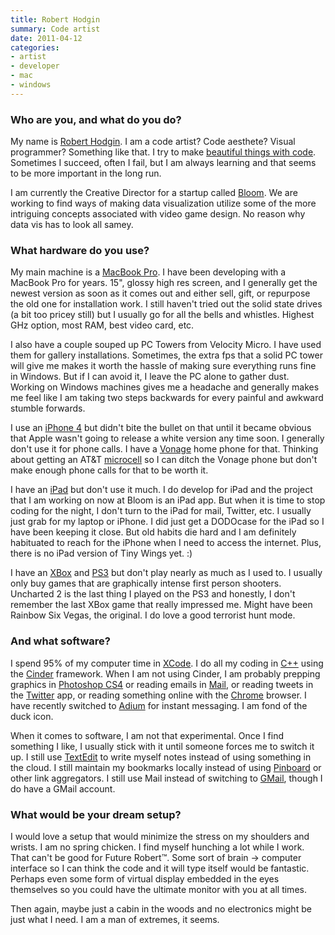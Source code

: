 ```yaml
---
title: Robert Hodgin
summary: Code artist
date: 2011-04-12
categories:
- artist
- developer
- mac
- windows
---
```


### Who are you, and what do you do?

My name is [Robert Hodgin](http://roberthodgin.com/ "Robert's website."). I am a code artist? Code aesthete? Visual programmer? Something like that. I try to make [beautiful things with code](http://vimeo.com/flight404/videos "Robert's videos on Vimeo."). Sometimes I succeed, often I fail, but I am always learning and that seems to be more important in the long run.

I am currently the Creative Director for a startup called [Bloom](http://bloom.io/ "A visualisation company."). We are working to find ways of making data visualization utilize some of the more intriguing concepts associated with video game design. No reason why data vis has to look all samey.

### What hardware do you use?

My main machine is a [MacBook Pro][macbook-pro]. I have been developing with a MacBook Pro for years. 15", glossy high res screen, and I generally get the newest version as soon as it comes out and either sell, gift, or repurpose the old one for installation work. I still haven't tried out the solid state drives (a bit too pricey still) but I usually go for all the bells and whistles. Highest GHz option, most RAM, best video card, etc.

I also have a couple souped up PC Towers from Velocity Micro. I have used them for gallery installations. Sometimes, the extra fps that a solid PC tower will give me makes it worth the hassle of making sure everything runs fine in Windows. But if I can avoid it, I leave the PC alone to gather dust. Working on Windows machines gives me a headache and generally makes me feel like I am taking two steps backwards for every painful and awkward stumble forwards.

I use an [iPhone 4][iphone-4] but didn't bite the bullet on that until it became obvious that Apple wasn't going to release a white version any time soon. I generally don't use it for phone calls. I have a [Vonage][] home phone for that. Thinking about getting an AT&T [microcell][3g-microcell] so I can ditch the Vonage phone but don't make enough phone calls for that to be worth it.

I have an [iPad][] but don't use it much. I do develop for iPad and the project that I am working on now at Bloom is an iPad app. But when it is time to stop coding for the night, I don't turn to the iPad for mail, Twitter, etc. I usually just grab for my laptop or iPhone. I did just get a DODOcase for the iPad so I have been keeping it close. But old habits die hard and I am definitely habituated to reach for the iPhone when I need to access the internet. Plus, there is no iPad version of Tiny Wings yet. :)

I have an [XBox][xbox-360] and [PS3][] but don't play nearly as much as I used to. I usually only buy games that are graphically intense first person shooters. Uncharted 2 is the last thing I played on the PS3 and honestly, I don't remember the last XBox game that really impressed me. Might have been Rainbow Six Vegas, the original. I do love a good terrorist hunt mode.

### And what software?

I spend 95% of my computer time in [XCode][]. I do all my coding in [C++][c-plusplus] using the [Cinder][] framework. When I am not using Cinder, I am probably prepping graphics in [Photoshop CS4][photoshop] or reading emails in [Mail][], or reading tweets in the [Twitter][twitter-mac] app, or reading something online with the [Chrome][] browser. I have recently switched to [Adium][] for instant messaging. I am fond of the duck icon. 

When it comes to software, I am not that experimental. Once I find something I like, I usually stick with it until someone forces me to switch it up. I still use [TextEdit][] to write myself notes instead of using something in the cloud. I still maintain my bookmarks locally instead of using [Pinboard][] or other link aggregators. I still use Mail instead of switching to [GMail][], though I do have a GMail account.

### What would be your dream setup?

I would love a setup that would minimize the stress on my shoulders and wrists. I am no spring chicken. I find myself hunching a lot while I work. That can't be good for Future Robert™. Some sort of brain -> computer interface so I can think the code and it will type itself would be fantastic. Perhaps even some form of virtual display embedded in the eyes themselves so you could have the ultimate monitor with you at all times.

Then again, maybe just a cabin in the woods and no electronics might be just what I need. I am a man of extremes, it seems.

[3g-microcell]: https://www.att.com/support/article/wireless/KM1009372 "A personal 3G mini cell tower."
[adium]: https://en.wikipedia.org/wiki/Adium "A multi-protocol chat application for the Mac."
[c-plusplus]: https://en.wikipedia.org/wiki/C%2B%2B "A compiled programming language."
[chrome]: https://www.google.com/intl/en/chrome/ "A WebKit-based browser, where each tab runs in its own thread."
[cinder]: https://libcinder.org/ "A C++ framework for visual and audio projects."
[gmail]: https://mail.google.com/mail/u/0/ "Web-based email."
[ipad]: https://www.apple.com/ipad/ "A tablet device."
[iphone-4]: https://en.wikipedia.org/wiki/IPhone_4 "A smartphone."
[macbook-pro]: https://www.apple.com/macbook-pro/ "A laptop."
[mail]: https://en.wikipedia.org/wiki/Mail_(application) "The default Mac OS X mail client."
[photoshop]: https://www.adobe.com/products/photoshop.html "A bitmap image editor."
[pinboard]: http://pinboard.in/ "A bookmarking web service."
[ps3]: https://www.playstation.com/en-us/ "A shiny gaming console from Sony."
[textedit]: http://web.archive.org/web/20200525165141/https://support.apple.com/en-us/HT2523 "A text editor included with Mac OS X."
[twitter-mac]: https://apps.apple.com/us/app/twitter/id409789998 "A Mac client for Twitter."
[vonage]: https://www.vonagebusiness.jp/ "A VoIP service."
[xbox-360]: https://www.xbox.com/en-US/Xbox360 "A gaming console."
[xcode]: https://en.wikipedia.org/wiki/Xcode "An IDE for Mac developers."
